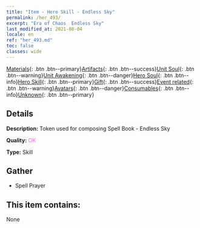 ```yaml
---
title: "Item - Hero Skill - Endless Sky"
permalink: /her_493/
excerpt: "Era of Chaos  Endless Sky"
last_modified_at: 2021-08-04
locale: en
ref: "her_493.md"
toc: false
classes: wide
---
```

 [Materials](/Items/){: .btn .btn--primary}[Artifacts](/Items/Artifacts/){: .btn .btn--success}[Unit Soul](/Items/UnitSoul/){: .btn .btn--warning}[Unit Awakening](/Items/UnitAwakening/){: .btn .btn--danger}[Hero Soul](/Items/HeroSoul/){: .btn .btn--info}[Hero Skill](/Items/HeroSkill/){: .btn .btn--primary}[Gift](/Items/Gift/){: .btn .btn--success}[Event related](/Items/Events/){: .btn .btn--warning}[Avatars](/Items/Avatars/){: .btn .btn--danger}[Consumables](/Items/Consumables/){: .btn .btn--info}[Unknown](/Items/Unknown/){: .btn .btn--primary}

## Details
 **Description:** Token used for composing Spell Book - Endless Sky

 **Quality:** <span style="color: #DA70D6">OK</span>

 **Type:** Skill

## Gather

*    Spell Prayer 

## This item contains:

  None

